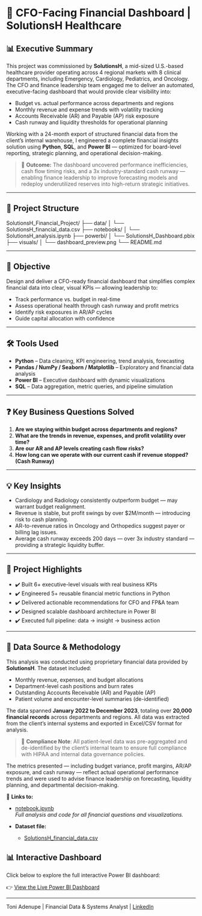 
# 💼 CFO-Facing Financial Dashboard | SolutionsH Healthcare

## 📊 Executive Summary

This project was commissioned by **SolutionsH**, a mid-sized U.S.-based healthcare provider operating across 4 regional markets with 8 clinical departments, including Emergency, Cardiology, Pediatrics, and Oncology. The CFO and finance leadership team engaged me to deliver an automated, executive-facing dashboard that would provide clear visibility into:

- Budget vs. actual performance across departments and regions  
- Monthly revenue and expense trends with volatility tracking  
- Accounts Receivable (AR) and Payable (AP) risk exposure  
- Cash runway and liquidity thresholds for operational planning  

Working with a 24-month export of structured financial data from the client’s internal warehouse, I engineered a complete financial insights solution using **Python**, **SQL**, and **Power BI** — optimized for board-level reporting, strategic planning, and operational decision-making.

> 🧠 **Outcome:** The dashboard uncovered performance inefficiencies, cash flow timing risks, and a 3x industry-standard cash runway — enabling finance leadership to improve forecasting models and redeploy underutilized reserves into high-return strategic initiatives.

---

## 📁 Project Structure
SolutionsH_Financial_Project/
├── data/
│ └── SolutionsH_financial_data.csv
├── notebooks/
│ └── SolutionsH_analysis.ipynb
├── powerbi/
│ └── SolutionsH_Dashboard.pbix
├── visuals/
│ └── dashboard_preview.png
└── README.md

---

## 🎯 Objective

Design and deliver a CFO-ready financial dashboard that simplifies complex financial data into clear, visual KPIs — allowing leadership to:
- Track performance vs. budget in real-time  
- Assess operational health through cash runway and profit metrics  
- Identify risk exposures in AR/AP cycles  
- Guide capital allocation with confidence

---

## 🛠 Tools Used

- **Python** – Data cleaning, KPI engineering, trend analysis, forecasting
- **Pandas / NumPy / Seaborn / Matplotlib** – Exploratory and financial data analysis
- **Power BI** – Executive dashboard with dynamic visualizations
- **SQL** – Data aggregation, metric queries, and pipeline simulation


---

## ❓ Key Business Questions Solved

1. **Are we staying within budget across departments and regions?**  
2. **What are the trends in revenue, expenses, and profit volatility over time?**  
3. **Are our AR and AP levels creating cash flow risks?**  
4. **How long can we operate with our current cash if revenue stopped? (Cash Runway)**

---

## 💡 Key Insights

- Cardiology and Radiology consistently outperform budget — may warrant budget realignment.
- Revenue is stable, but profit swings by over $2M/month — introducing risk to cash planning.
- AR-to-revenue ratios in Oncology and Orthopedics suggest payer or billing lag issues.
- Average cash runway exceeds 200 days — over 3x industry standard — providing a strategic liquidity buffer.

---

## 🌟 Project Highlights

- ✔️ Built 6+ executive-level visuals with real business KPIs  
- ✔️ Engineered 5+ reusable financial metric functions in Python  
- ✔️ Delivered actionable recommendations for CFO and FP&A team  
- ✔️ Designed scalable dashboard architecture in Power BI  
- ✔️ Executed full pipeline: data → insight → business action

---

## 📂 Data Source & Methodology

This analysis was conducted using proprietary financial data provided by **SolutionsH**. The dataset included:

- Monthly revenue, expenses, and budget allocations  
- Department-level cash positions and burn rates  
- Outstanding Accounts Receivable (AR) and Payable (AP)  
- Patient volume and encounter-level summaries (de-identified)  

The data spanned **January 2022 to December 2023**, totaling over **20,000 financial records** across departments and regions. All data was extracted from the client’s internal systems and exported in Excel/CSV format for analysis.

> 🔐 **Compliance Note**: All patient-level data was pre-aggregated and de-identified by the client’s internal team to ensure full compliance with HIPAA and internal data governance policies.

The metrics presented — including budget variance, profit margins, AR/AP exposure, and cash runway — reflect actual operational performance trends and were used to advise finance leadership on forecasting, liquidity planning, and departmental decision-making.


📎 **Links to:**

- [notebook.ipynb](./SolutionH.ipynb)  
  *Full analysis and code for all financial questions and visualizations.*

- **Dataset file:**  
  - [SolutionsH_financial_data.csv](./SolutionsH_financial_data.csv)
 

 ## 📊 Interactive Dashboard

Click below to explore the full interactive Power BI dashboard:

👉 [View the Live Power BI Dashboard](https://app.powerbi.com/groups/me/reports/2438375a-c641-498c-bf35-fcbffc0c7530/9a3c0e70d6a6be91ae93?experience=power-bi)

---


Toni Adenupe | Financial Data & Systems Analyst | [LinkedIn](https://www.linkedin.com/in/toni-adenupe-a359051b0/e)